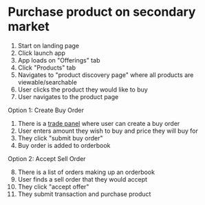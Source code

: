 # Purchase product on secondary market

1. Start on landing page
2. Click launch app
3. App loads on "Offerings" tab
4. Click "Products" tab
5. Navigates to "product discovery page" where all products are viewable/searchable
6. User clicks the product they would like to buy
7. User navigates to the product page

Option 1: Create Buy Order

1. There is a [trade panel](../../pages/product_page/simple/features/trade_panel.md) where user can create a buy order
2. User enters amount they wish to buy and price they will buy for
3. They click "submit buy order"
4. Buy order is added to orderbook

Option 2: Accept Sell Order

8. There is a list of orders making up an orderbook
9. User finds a sell order that they would accept
10. They click "accept offer"
11. They submit transaction and purchase product
